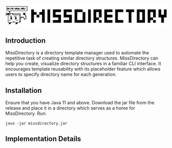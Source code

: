 
<picture>
    <source srcset="docs/assets/images/MissDirectory_title_white.svg" media="(prefers-color-scheme: dark)">
    <img src="docs/assets/images/MissDirectory_title_black.svg">
</picture>

## Introduction

MissDirectory is a directory template manager used to automate the repetitive task of creating similar directory structures.
MissDirectory can help you create, visualize directory structures in a familiar CLI interface. 
It encourages template reusability with its placeholder feature which allows users to specify directory name for each generation.


## Installation
Ensure that you have Java 11 and above.
Download the jar file from the release and place it in a directory 
which serves as a home for MissDirectory. Run:
```
java -jar missdirectory.jar
```

## Implementation Details


